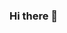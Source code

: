 ### Hi there 👋

<!--
**melekturudi/melekturudi*

- 🔭 I’m currently working on bakend dev.
- 🌱 I’m currently learning java
- 👯 I’m looking to collaborate on project
- 💬 Ask me about anything
- 📫 How to reach me: [Linkedin] (https://www.linkedin.com/in/melekturudi/)
- 😄 Pronouns: she/her
- ⚡ Fun fact: I spend almost 12 hours listening songs everyday
